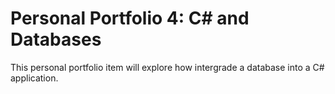 # Personal Portfolio 4: C# and Databases

This personal portfolio item will explore how intergrade a database into a C# application.
